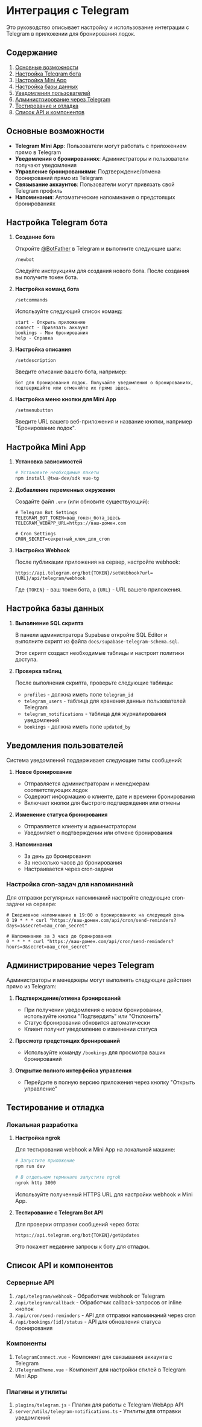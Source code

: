 # Интеграция с Telegram

Это руководство описывает настройку и использование интеграции с Telegram в приложении для бронирования лодок.

## Содержание

1. [Основные возможности](#основные-возможности)
2. [Настройка Telegram бота](#настройка-telegram-бота)
3. [Настройка Mini App](#настройка-mini-app)
4. [Настройка базы данных](#настройка-базы-данных)
5. [Уведомления пользователей](#уведомления-пользователей)
6. [Администрирование через Telegram](#администрирование-через-telegram)
7. [Тестирование и отладка](#тестирование-и-отладка)
8. [Список API и компонентов](#список-api-и-компонентов)

## Основные возможности

- **Telegram Mini App**: Пользователи могут работать с приложением прямо в Telegram
- **Уведомления о бронированиях**: Администраторы и пользователи получают уведомления
- **Управление бронированиями**: Подтверждение/отмена бронирований прямо из Telegram
- **Связывание аккаунтов**: Пользователи могут привязать свой Telegram профиль
- **Напоминания**: Автоматические напоминания о предстоящих бронированиях

## Настройка Telegram бота

1. **Создание бота**

   Откройте [@BotFather](https://t.me/BotFather) в Telegram и выполните следующие шаги:
   
   ```
   /newbot
   ```
   
   Следуйте инструкциям для создания нового бота. После создания вы получите токен бота.

2. **Настройка команд бота**

   ```
   /setcommands
   ```
   
   Используйте следующий список команд:
   
   ```
   start - Открыть приложение
   connect - Привязать аккаунт
   bookings - Мои бронирования
   help - Справка
   ```

3. **Настройка описания**

   ```
   /setdescription
   ```
   
   Введите описание вашего бота, например:
   
   ```
   Бот для бронирования лодок. Получайте уведомления о бронированиях, подтверждайте или отменяйте их прямо здесь.
   ```

4. **Настройка меню кнопки для Mini App**

   ```
   /setmenubutton
   ```
   
   Введите URL вашего веб-приложения и название кнопки, например "Бронирование лодок".

## Настройка Mini App

1. **Установка зависимостей**

   ```bash
   # Установите необходимые пакеты
   npm install @twa-dev/sdk vue-tg
   ```

2. **Добавление переменных окружения**

   Создайте файл `.env` (или обновите существующий):
   
   ```
   # Telegram Bot Settings
   TELEGRAM_BOT_TOKEN=ваш_токен_бота_здесь
   TELEGRAM_WEBAPP_URL=https://ваш-домен.com
   
   # Cron Settings
   CRON_SECRET=секретный_ключ_для_cron
   ```

3. **Настройка Webhook**

   После публикации приложения на сервер, настройте webhook:
   
   ```
   https://api.telegram.org/bot{TOKEN}/setWebhook?url={URL}/api/telegram/webhook
   ```
   
   Где `{TOKEN}` - ваш токен бота, а `{URL}` - URL вашего приложения.

## Настройка базы данных

1. **Выполнение SQL скрипта**

   В панели администратора Supabase откройте SQL Editor и выполните скрипт из файла `docs/supabase-telegram-schema.sql`.
   
   Этот скрипт создаст необходимые таблицы и настроит политики доступа.

2. **Проверка таблиц**

   После выполнения скрипта, проверьте следующие таблицы:
   
   - `profiles` - должна иметь поле `telegram_id`
   - `telegram_users` - таблица для хранения данных пользователей Telegram
   - `telegram_notifications` - таблица для журналирования уведомлений
   - `bookings` - должна иметь поле `updated_by`

## Уведомления пользователей

Система уведомлений поддерживает следующие типы сообщений:

1. **Новое бронирование**
   - Отправляется администраторам и менеджерам соответствующих лодок
   - Содержит информацию о клиенте, дате и времени бронирования
   - Включает кнопки для быстрого подтверждения или отмены

2. **Изменение статуса бронирования**
   - Отправляется клиенту и администраторам
   - Уведомляет о подтверждении или отмене бронирования

3. **Напоминания**
   - За день до бронирования
   - За несколько часов до бронирования
   - Настраивается через cron-задачи

### Настройка cron-задач для напоминаний

Для отправки регулярных напоминаний настройте следующие cron-задачи на сервере:

```
# Ежедневное напоминание в 19:00 о бронированиях на следующий день
0 19 * * * curl "https://ваш-домен.com/api/cron/send-reminders?days=1&secret=ваш_cron_secret"

# Напоминание за 3 часа до бронирования
0 * * * * curl "https://ваш-домен.com/api/cron/send-reminders?hours=3&secret=ваш_cron_secret"
```

## Администрирование через Telegram

Администраторы и менеджеры могут выполнять следующие действия прямо из Telegram:

1. **Подтверждение/отмена бронирований**
   - При получении уведомления о новом бронировании, используйте кнопки "Подтвердить" или "Отклонить"
   - Статус бронирования обновится автоматически
   - Клиент получит уведомление о изменении статуса

2. **Просмотр предстоящих бронирований**
   - Используйте команду `/bookings` для просмотра ваших бронирований

3. **Открытие полного интерфейса управления**
   - Перейдите в полную версию приложения через кнопку "Открыть управление"

## Тестирование и отладка

### Локальная разработка

1. **Настройка ngrok**

   Для тестирования webhook и Mini App на локальной машине:
   
   ```bash
   # Запустите приложение
   npm run dev
   
   # В отдельном терминале запустите ngrok
   ngrok http 3000
   ```
   
   Используйте полученный HTTPS URL для настройки webhook и Mini App.

2. **Тестирование с Telegram Bot API**

   Для проверки отправки сообщений через бота:
   
   ```
   https://api.telegram.org/bot{TOKEN}/getUpdates
   ```
   
   Это покажет недавние запросы к боту для отладки.

## Список API и компонентов

### Серверные API

1. `/api/telegram/webhook` - Обработчик webhook от Telegram
2. `/api/telegram/callback` - Обработчик callback-запросов от inline кнопок
3. `/api/cron/send-reminders` - API для отправки напоминаний через cron
4. `/api/bookings/[id]/status` - API для обновления статуса бронирования

### Компоненты

1. `TelegramConnect.vue` - Компонент для связывания аккаунта с Telegram
2. `UTelegramTheme.vue` - Компонент для настройки стилей в Telegram Mini App

### Плагины и утилиты

1. `plugins/telegram.js` - Плагин для работы с Telegram WebApp API
2. `server/utils/telegram-notifications.ts` - Утилиты для отправки уведомлений 